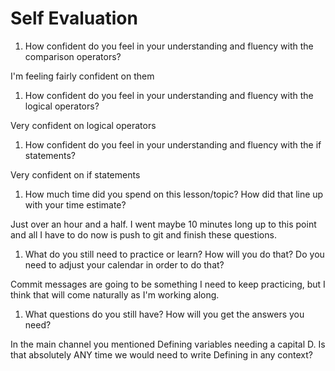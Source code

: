 # Self Evaluation

1. How confident do you feel in your understanding and fluency with the comparison operators?

I'm feeling fairly confident on them

1. How confident do you feel in your understanding and fluency with the logical operators?

Very confident on logical operators

1. How confident do you feel in your understanding and fluency with the if statements?

Very confident on if statements

1. How much time did you spend on this lesson/topic? How did that line up with your time estimate?

Just over an hour and a half. I went maybe 10 minutes long up to this point and all I have to do now is push to git and finish these questions.

1. What do you still need to practice or learn? How will you do that? Do you need to adjust your calendar in order to do that?

Commit messages are going to be something I need to keep practicing, but I think that will come naturally as I'm working along.

1. What questions do you still have? How will you get the answers you need?

In the main channel you mentioned Defining variables needing a capital D. Is that absolutely ANY time we would need to write Defining in any context?
